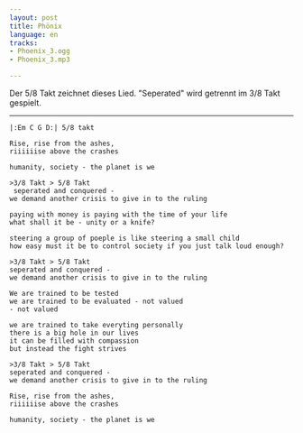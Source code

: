 ```yaml
---
layout: post
title: Phönix
language: en
tracks:
- Phoenix_3.ogg
- Phoenix_3.mp3

---
```


Der 5/8 Takt zeichnet dieses Lied. "Seperated" wird getrennt im 3/8 Takt gespielt.

------

	|:Em C G D:| 5/8 takt
	
	Rise, rise from the ashes,
	riiiiiise above the crashes
	
	humanity, society - the planet is we
	
	>3/8 Takt > 5/8 Takt
	 seperated and conquered -
	we demand another crisis to give in to the ruling
	
	paying with money is paying with the time of your life
	what shall it be - unity or a knife?
	
	steering a group of poeple is like steering a small child
	how easy must it be to control society if you just talk loud enough?
	
	>3/8 Takt > 5/8 Takt
	seperated and conquered -
	we demand another crisis to give in to the ruling
	
	We are trained to be tested
	we are trained to be evaluated - not valued
	- not valued
	
	we are trained to take everyting personally
	there is a big hole in our lives
	it can be filled with compassion
	but instead the fight strives
	
	>3/8 Takt > 5/8 Takt
	seperated and conquered -
	we demand another crisis to give in to the ruling
	
	Rise, rise from the ashes,
	riiiiiise above the crashes
	
	humanity, society - the planet is we


